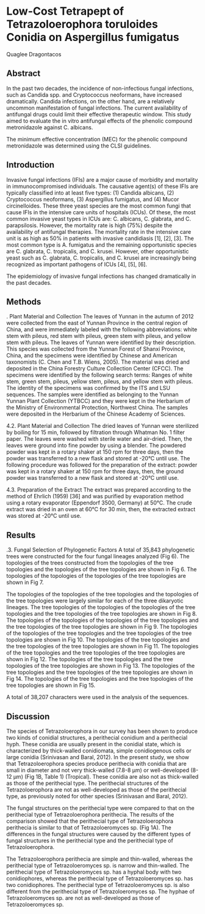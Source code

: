 # Low-Cost Tetrapept of Tetrazoloerophora toruloides Conidia on Aspergillus fumigatus
Quaglee Dragontacos


## Abstract
In the past two decades, the incidence of non-infectious fungal infections, such as Candida spp. and Cryptococcus neoformans, have increased dramatically. Candida infections, on the other hand, are a relatively uncommon manifestation of fungal infections. The current availability of antifungal drugs could limit their effective therapeutic window. This study aimed to evaluate the in vitro antifungal effects of the phenolic compound metronidazole against C. albicans.

The minimum effective concentration (MEC) for the phenolic compound metronidazole was determined using the CLSI guidelines.


## Introduction
Invasive fungal infections (IFIs) are a major cause of morbidity and mortality in immunocompromised individuals. The causative agent(s) of these IFIs are typically classified into at least five types: (1) Candida albicans, (2) Cryptococcus neoformans, (3) Aspergillus fumigatus, and (4) Mucor circinelloides. These three yeast species are the most common fungi that cause IFIs in the intensive care units of hospitals (ICUs). Of these, the most common invasive yeast types in ICUs are: C. albicans, C. glabrata, and C. parapsilosis. However, the mortality rate is high (75%) despite the availability of antifungal therapies. The mortality rate in the intensive care unit is as high as 50% in patients with invasive candidiasis [1], [2], [3]. The most common type is A. fumigatus and the remaining opportunistic species are C. glabrata, C. tropicalis, and C. krusei. However, other opportunistic yeast such as C. glabrata, C. tropicalis, and C. krusei are increasingly being recognized as important pathogens of ICUs [4], [5], [6].

The epidemiology of invasive fungal infections has changed dramatically in the past decades.


## Methods
. Plant Material and Collection
The leaves of Yunnan in the autumn of 2012 were collected from the east of Yunnan Province in the central region of China, and were immediately labeled with the following abbreviations: white stem with pileus, red stem with pileus, green stem with pileus, and yellow stem with pileus. The leaves of Yunnan were identified by their description. This species was collected from the Yunnan Forest of Shanxi Province, China, and the specimens were identified by Chinese and American taxonomists (C. Chen and T.B. Wiens, 2005). The material was dried and deposited in the China Forestry Culture Collection Center (CFCC). The specimens were identified by the following search terms: Ranges of white stem, green stem, pileus, yellow stem, pileus, and yellow stem with pileus. The identity of the specimens was confirmed by the ITS and LSU sequences. The samples were identified as belonging to the Yunnan Yunnan Plant Collection (YTBCC) and they were kept in the Herbarium of the Ministry of Environmental Protection, Northwest China. The samples were deposited in the Herbarium of the Chinese Academy of Sciences.

4.2. Plant Material and Collection
The dried leaves of Yunnan were sterilized by boiling for 15 min, followed by filtration through Whatman No. 1 filter paper. The leaves were washed with sterile water and air-dried. Then, the leaves were ground into fine powder by using a blender. The powdered powder was kept in a rotary shaker at 150 rpm for three days, then the powder was transferred to a new flask and stored at -20°C until use. The following procedure was followed for the preparation of the extract: powder was kept in a rotary shaker at 150 rpm for three days, then, the ground powder was transferred to a new flask and stored at -20°C until use.

4.3. Preparation of the Extract
The extract was prepared according to the method of Ehrlich (1959) [36] and was purified by evaporation method using a rotary evaporator (Eppendorf 3500, Germany) at 50°C. The crude extract was dried in an oven at 60°C for 30 min, then, the extracted extract was stored at -20°C until use.


## Results

.3. Fungal Selection of Phylogenetic Factors
A total of 35,843 phylogenetic trees were constructed for the four fungal lineages analyzed (Fig 6). The topologies of the trees constructed from the topologies of the tree topologies and the topologies of the tree topologies are shown in Fig 6. The topologies of the topologies of the topologies of the tree topologies are shown in Fig 7.

The topologies of the topologies of the tree topologies and the topologies of the tree topologies were largely similar for each of the three dikaryotic lineages. The tree topologies of the topologies of the topologies of the tree topologies and the tree topologies of the tree topologies are shown in Fig 8. The topologies of the topologies of the topologies of the tree topologies and the tree topologies of the tree topologies are shown in Fig 9. The topologies of the topologies of the tree topologies and the tree topologies of the tree topologies are shown in Fig 10. The topologies of the tree topologies and the tree topologies of the tree topologies are shown in Fig 11. The topologies of the tree topologies and the tree topologies of the tree topologies are shown in Fig 12. The topologies of the tree topologies and the tree topologies of the tree topologies are shown in Fig 13. The topologies of the tree topologies and the tree topologies of the tree topologies are shown in Fig 14. The topologies of the tree topologies and the tree topologies of the tree topologies are shown in Fig 15.

A total of 38,207 characters were used in the analysis of the sequences.


## Discussion
The species of Tetrazoloerophora in our survey has been shown to produce two kinds of conidial structures, a perithecial conidium and a perithecial hyph. These conidia are usually present in the conidial state, which is characterized by thick-walled conidiomata, simple conidiogenous cells or large conidia (Srinivasan and Baral, 2012). In the present study, we show that Tetrazoloerophora species produce perithecia with conidia that are small in diameter and not very thick-walled (7.8-8 µm) or well-developed (8-12 µm) (Fig 1B, Table 1) (Tropical). These conidia are also not as thick-walled as those of the perithecial type. The perithecial structures of the Tetrazoloerophora are not as well-developed as those of the perithecial type, as previously noted for other species (Srinivasan and Baral, 2012).

The fungal structures on the perithecial type were compared to that on the perithecial type of Tetrazoloerophora perithecia. The results of the comparison showed that the perithecial type of Tetrazoloerophora perithecia is similar to that of Tetrazoloeromyces sp. (Fig 1A). The differences in the fungal structures were caused by the different types of fungal structures in the perithecial type and the perithecial type of Tetrazoloerophora.

The Tetrazoloerophora perithecia are simple and thin-walled, whereas the perithecial type of Tetrazoloeromyces sp. is narrow and thin-walled. The perithecial type of Tetrazoloeromyces sp. has a hyphal body with two conidiophores, whereas the perithecial type of Tetrazoloeromyces sp. has two conidiophores. The perithecial type of Tetrazoloeromyces sp. is also different from the perithecial type of Tetrazoloeromyces sp. The hyphae of Tetrazoloeromyces sp. are not as well-developed as those of Tetrazoloeromyces sp.

